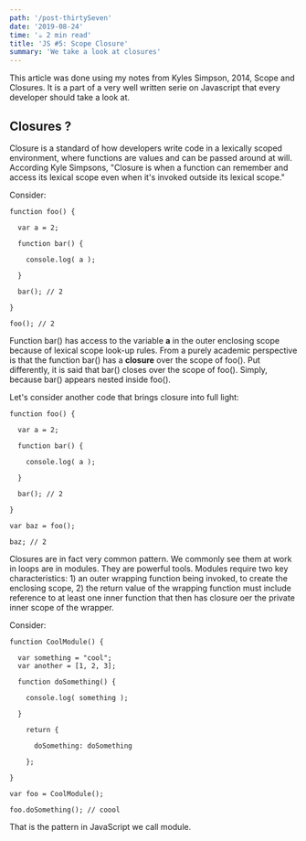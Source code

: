 ```yaml
---
path: '/post-thirtySeven'
date: '2019-08-24'
time: '☕️ 2 min read'
title: 'JS #5: Scope Closure'
summary: 'We take a look at closures'
---
```


This article was done using my notes from Kyles Simpson, 2014, Scope and Closures. It is a part of a very well written serie on Javascript that every developer should take a look at.

## Closures ?

Closure is a standard of how developers write code in a lexically scoped environment, where functions are values and can be passed around at will. According Kyle Simpsons, "Closure is when a function can remember and access its lexical scope even when it's invoked outside its lexical scope."

Consider:

```
function foo() {

  var a = 2;

  function bar() {

    console.log( a );

  }

  bar(); // 2

}

foo(); // 2

```

Function bar() has access to the variable **a** in the outer enclosing scope because of lexical scope look-up rules. From a purely academic perspective is that the function bar() has a **closure** over the scope of foo(). Put differently, it is said that bar() closes over the scope of foo(). Simply, because bar() appears nested inside foo().

Let's consider another code that brings closure into full light:

```
function foo() {

  var a = 2;

  function bar() {

    console.log( a );

  }

  bar(); // 2

}

var baz = foo();

baz; // 2

```

Closures are in fact very common pattern. We commonly see them at work in loops are in modules. They are powerful tools. Modules require two key characteristics: 1) an outer wrapping function being invoked, to create the enclosing scope, 2) the return value of the wrapping function must include reference to at least one inner function that then has closure oer the private inner scope of the wrapper.

Consider:

```
function CoolModule() {

  var something = "cool";
  var another = [1, 2, 3];

  function doSomething() {

    console.log( something );

  }

    return {

      doSomething: doSomething

    };

}

var foo = CoolModule();

foo.doSomething(); // coool

```

That is the pattern in JavaScript we call module.
